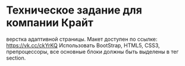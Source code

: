 # Техническое задание для компании Крайт

верстка адаптивной страницы.
Макет доступен по ссылке: https://vk.cc/ckYrKQ
Использовать BootStrap, HTML5, CSS3, препроцессоры, все основные блоки должны быть выделены в тег section.
